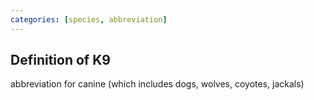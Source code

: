 ```yaml
---
categories: [species, abbreviation]
---
```

## Definition of K9

abbreviation for canine (which includes dogs, wolves, coyotes, jackals)
